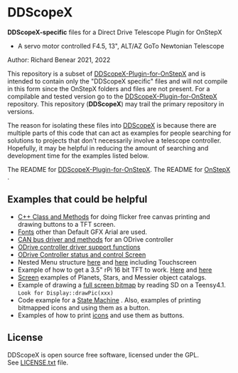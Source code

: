 # DDScopeX

**DDScopeX-specific** files for a Direct Drive Telescope Plugin for OnStepX 
- A servo motor controlled F4.5, 13", ALT/AZ GoTo Newtonian Telescope

Author: Richard Benear 2021, 2022

This repository is a subset of [DDScopeX-Plugin-for-OnStepX](https://github.com/phylos51/DDScopeX-Plugin-for-OnStepX) and is intended to contain only the "DDScopeX specific" files and will not compile in this form since the OnStepX folders and files are not present. For a compilable and tested version go to the [DDScopeX-Plugin-for-OnStepX](https://github.com/phylos51/DDScopeX-Plugin-for-OnStepX) repository. This repository (**DDScopeX**) may trail the primary repository in versions.

The reason for isolating these files into [DDScopeX](https://github.com/phylos51/DDScopeX) is because there are multiple parts of this code that can act as examples for people searching for solutions to projects that don't necessarily involve a telescope controller. Hopefully, it may be helpful in reducing the amount of searching and development time for the examples listed below.

The README for [DDScopeX-Plugin-for-OnStepX](https://github.com/phylos51/DDScopeX-Plugin-for-OnStepX).
The README for [OnStepX](https://github.com/hjd1964/OnStepX/blob/main/README.md) .

## Examples that could be helpful

- [C++ Class and Methods](https://github.com/phylos51/DDScopeX/blob/main/DDScope/display/UIelements.cpp) for doing flicker free canvas printing and drawing buttons to a TFT screen.
- [Fonts](https://github.com/phylos51/DDScopeX/tree/main/DDScope/fonts) other than Default GFX Arial are used.
- [CAN bus driver and methods](https://github.com/phylos51/DDScopeX/tree/main/DDScope/ODriveTeensyCAN) for an ODrive controller
- [ODrive controller driver support functions](https://github.com/phylos51/DDScopeX/tree/main/DDScope/odriveExt)
- [ODrive Controller status and control Screen](https://github.com/phylos51/DDScopeX/blob/main/DDScope/screens/ODriveScreen.cpp)
- Nested Menu structure [here](https://github.com/phylos51/DDScopeX/blob/main/DDScope/screens/TouchScreen.cpp) and [here](https://github.com/phylos51/DDScopeX/blob/main/DDScope/display/Display.cpp) including Touchscreen
- Example of how to get a 3.5" rPi 16 bit TFT to work. [Here](https://github.com/phylos51/DDScopeX/tree/main/DDScope/Adafruit_ILI9486_Teensy) and [here](https://github.com/phylos51/DDScopeX/blob/main/DDScope/display/Display.cpp)
- [Screen](https://github.com/phylos51/DDScopeX/tree/main/DDScope/screens) examples of Planets, Stars, and Messier object catalogs.
- Example of drawing a [full screen bitmap](https://github.com/phylos51/DDScopeX/blob/main/DDScope/display/Display.cpp) by reading SD on a Teensy4.1. ```Look for Display::drawPic(xxx)```
- Code example for a [State Machine](https://github.com/phylos51/DDScopeX/blob/main/DDScope/screens/AlignScreen.cpp) . Also, examples of printing bitmapped icons and using them as a button.
- Examples of how to print [icons](https://github.com/phylos51/DDScopeX/tree/main/DDScope/display) and use them as buttons.

## License

DDScopeX is open source free software, licensed under the GPL.  
See [LICENSE.txt](./LICENSE.txt) file.

